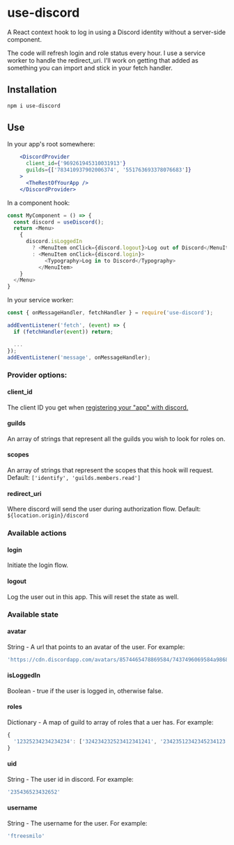 # use-discord
A React context hook to log in using a Discord identity without a server-side
component.

The code will refresh login and role status every hour. I use a service worker
to handle the redirect_uri.  I'll work on getting that added as something you
can import and stick in your fetch handler.

## Installation
```bash
npm i use-discord
```

## Use
In your app's root somewhere:
```jsx
    <DiscordProvider
      client_id={'969261945310031913'}
      guilds={['783410937902006374', '551763693378076683']}
    >
      <TheRestOfYourApp />
    </DiscordProvider>
```

In a component hook:
```js
const MyComponent = () => {
  const discord = useDiscord();
  return <Menu>
    {
      discord.isLoggedIn
        ? <MenuItem onClick={discord.logout}>Log out of Discord</MenuItem>
        : <MenuItem onClick={discord.login}>
            <Typography>Log in to Discord</Typography>
          </MenuItem>
    }
  </Menu>
}
```

In your service worker:
```js
const { onMessageHandler, fetchHandler } = require('use-discord');

addEventListener('fetch', (event) => {
  if (fetchHandler(event)) return;

  ...
});
addEventListener('message', onMessageHandler);
```

### Provider options:

#### client_id
The client ID you get when
[registering your "app" with discord.](https://discord.com/developers/applications)

#### guilds
An array of strings that represent all the guilds you wish to look for roles on.

#### scopes
An array of strings that represent the scopes that this hook will request.
Default: `['identify', 'guilds.members.read']`

#### redirect_uri
Where discord will send the user during authorization flow.
Default: `${location.origin}/discord`

### Available actions

#### login
Initiate the login flow.

#### logout
Log the user out in this app. This will reset the state as well.

### Available state

#### avatar
String - A url that points to an avatar of the user. For example:
```js
'https://cdn.discordapp.com/avatars/8574465478869584/7437496069584a98685e96968.png?size=32'
```

#### isLoggedIn
Boolean - true if the user is logged in, otherwise false.

#### roles
Dictionary - A map of guild to array of roles that a uer has. For example:
```js
{
  '12325234234234234': ['324234232523412341241', '23423512342345234123']
}
```

#### uid
String - The user id in discord. For example:
```js
'235436523432652'
```

#### username
String - The username for the user. For example:
```js
'ftreesmilo'
```

